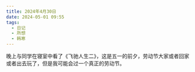 ```yaml
---
title: 2024年4月30日
date: 2024-05-01 09:55
tags:
  - 日记
  - 所想
  - 韩寒
---
```

晚上与同学在寝室中看了《飞驰人生二》，这是五一的前夕，劳动节大家或者回家或者出去玩了，但是我可能会过一个真正的劳动节。

